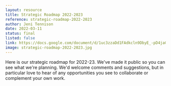```yaml
---
layout: resource
title: Strategic Roadmap 2022-2023
reference: strategic-roadmap-2022-2023
author: Jeni Tennison
date: 2022-03-11
status: final
listed: false
link: https://docs.google.com/document/d/1uc3zzaDd1FAdkcln9DbyE_-pD4jaG4u2KLvLjw4M52A/edit?usp=sharing
image: strategic-roadmap-2022-2023.jpg
---
```

Here is our strategic roadmap for 2022-23. We've made it public so you can see what we're planning. We'd welcome comments and suggestions, but in particular love to hear of any opportunities you see to collaborate or complement your own work.
